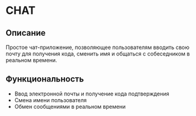 # CHAT

## Описание
Простое чат-приложение, позволяющее пользователям вводить свою почту для получения кода, сменить имя и общаться с собеседником в реальном времени.

## Функциональность
- Ввод электронной почты и получение кода подтверждения
- Смена имени пользователя
- Обмен сообщениями в реальном времени